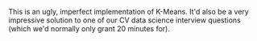 This is an ugly, imperfect implementation of K-Means. It'd also be a very impressive solution to one of our CV data science interview questions (which we'd normally only grant 20 minutes for).
